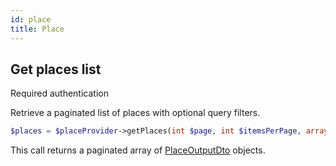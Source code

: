 ```yaml
---
id: place
title: Place
---
```


## Get places list

<span class="badge badge--warning">Required authentication</span>

Retrieve a paginated list of places with optional query filters.

```php
$places = $placeProvider->getPlaces(int $page, int $itemsPerPage, array $filters);
```

This call returns a paginated array of [PlaceOutputDto](place-types#PlaceOutputDto) objects.
